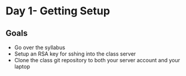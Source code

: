 # Day 1- Getting Setup

## Goals
* Go over the syllabus
* Setup an RSA key for sshing into the class server
* Clone the class git repository to both your server account and your laptop
